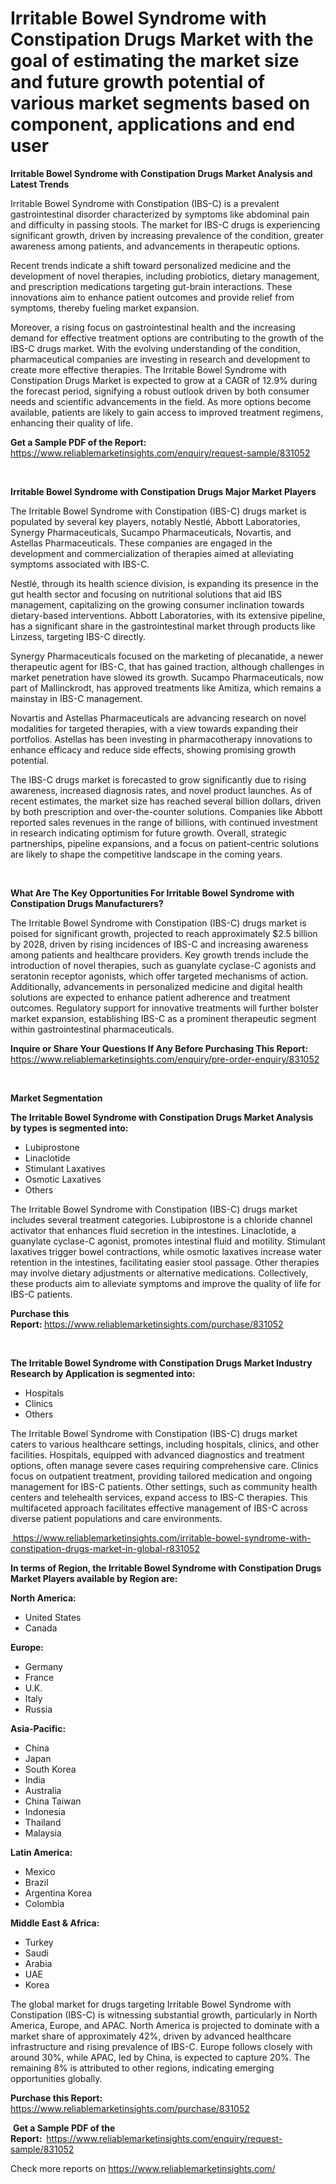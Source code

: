 <p><h1>Irritable Bowel Syndrome with Constipation Drugs Market with the goal of estimating the market size and future growth potential of various market segments based on component, applications and end user</h1></p><p><strong>Irritable Bowel Syndrome with Constipation Drugs Market Analysis and Latest Trends</strong></p>
<p><p>Irritable Bowel Syndrome with Constipation (IBS-C) is a prevalent gastrointestinal disorder characterized by symptoms like abdominal pain and difficulty in passing stools. The market for IBS-C drugs is experiencing significant growth, driven by increasing prevalence of the condition, greater awareness among patients, and advancements in therapeutic options. </p><p>Recent trends indicate a shift toward personalized medicine and the development of novel therapies, including probiotics, dietary management, and prescription medications targeting gut-brain interactions. These innovations aim to enhance patient outcomes and provide relief from symptoms, thereby fueling market expansion. </p><p>Moreover, a rising focus on gastrointestinal health and the increasing demand for effective treatment options are contributing to the growth of the IBS-C drugs market. With the evolving understanding of the condition, pharmaceutical companies are investing in research and development to create more effective therapies. The Irritable Bowel Syndrome with Constipation Drugs Market is expected to grow at a CAGR of 12.9% during the forecast period, signifying a robust outlook driven by both consumer needs and scientific advancements in the field. As more options become available, patients are likely to gain access to improved treatment regimens, enhancing their quality of life.</p></p>
<p><strong>Get a Sample PDF of the Report:&nbsp;</strong> <a href="https://www.reliablemarketinsights.com/enquiry/request-sample/831052?utm_campaign=3312&utm_medium=2&utm_source=Github&utm_content=ia&utm_term=25032025&utm_id=irritable-bowel-syndrome-with-constipation-drugs">https://www.reliablemarketinsights.com/enquiry/request-sample/831052</a></p>
<p>&nbsp;</p>
<p><strong>Irritable Bowel Syndrome with Constipation Drugs Major Market Players</strong></p>
<p><p>The Irritable Bowel Syndrome with Constipation (IBS-C) drugs market is populated by several key players, notably Nestlé, Abbott Laboratories, Synergy Pharmaceuticals, Sucampo Pharmaceuticals, Novartis, and Astellas Pharmaceuticals. These companies are engaged in the development and commercialization of therapies aimed at alleviating symptoms associated with IBS-C.</p><p>Nestlé, through its health science division, is expanding its presence in the gut health sector and focusing on nutritional solutions that aid IBS management, capitalizing on the growing consumer inclination towards dietary-based interventions. Abbott Laboratories, with its extensive pipeline, has a significant share in the gastrointestinal market through products like Linzess, targeting IBS-C directly.</p><p>Synergy Pharmaceuticals focused on the marketing of plecanatide, a newer therapeutic agent for IBS-C, that has gained traction, although challenges in market penetration have slowed its growth. Sucampo Pharmaceuticals, now part of Mallinckrodt, has approved treatments like Amitiza, which remains a mainstay in IBS-C management.</p><p>Novartis and Astellas Pharmaceuticals are advancing research on novel modalities for targeted therapies, with a view towards expanding their portfolios. Astellas has been investing in pharmacotherapy innovations to enhance efficacy and reduce side effects, showing promising growth potential.</p><p>The IBS-C drugs market is forecasted to grow significantly due to rising awareness, increased diagnosis rates, and novel product launches. As of recent estimates, the market size has reached several billion dollars, driven by both prescription and over-the-counter solutions. Companies like Abbott reported sales revenues in the range of billions, with continued investment in research indicating optimism for future growth. Overall, strategic partnerships, pipeline expansions, and a focus on patient-centric solutions are likely to shape the competitive landscape in the coming years.</p></p>
<p>&nbsp;</p>
<p><strong>What Are The Key Opportunities For Irritable Bowel Syndrome with Constipation Drugs Manufacturers?</strong></p>
<p><p>The Irritable Bowel Syndrome with Constipation (IBS-C) drugs market is poised for significant growth, projected to reach approximately $2.5 billion by 2028, driven by rising incidences of IBS-C and increasing awareness among patients and healthcare providers. Key growth trends include the introduction of novel therapies, such as guanylate cyclase-C agonists and seratonin receptor agonists, which offer targeted mechanisms of action. Additionally, advancements in personalized medicine and digital health solutions are expected to enhance patient adherence and treatment outcomes. Regulatory support for innovative treatments will further bolster market expansion, establishing IBS-C as a prominent therapeutic segment within gastrointestinal pharmaceuticals.</p></p>
<p><strong>Inquire or Share Your Questions If Any Before Purchasing This Report:</strong> <a href="https://www.reliablemarketinsights.com/enquiry/pre-order-enquiry/831052?utm_campaign=3312&utm_medium=2&utm_source=Github&utm_content=ia&utm_term=25032025&utm_id=irritable-bowel-syndrome-with-constipation-drugs">https://www.reliablemarketinsights.com/enquiry/pre-order-enquiry/831052</a></p>
<p>&nbsp;</p>
<p><strong>Market Segmentation</strong></p>
<p><strong>The Irritable Bowel Syndrome with Constipation Drugs Market Analysis by types is segmented into:</strong></p>
<p><ul><li>Lubiprostone</li><li>Linaclotide</li><li>Stimulant Laxatives</li><li>Osmotic Laxatives</li><li>Others</li></ul></p>
<p><p>The Irritable Bowel Syndrome with Constipation (IBS-C) drugs market includes several treatment categories. Lubiprostone is a chloride channel activator that enhances fluid secretion in the intestines. Linaclotide, a guanylate cyclase-C agonist, promotes intestinal fluid and motility. Stimulant laxatives trigger bowel contractions, while osmotic laxatives increase water retention in the intestines, facilitating easier stool passage. Other therapies may involve dietary adjustments or alternative medications. Collectively, these products aim to alleviate symptoms and improve the quality of life for IBS-C patients.</p></p>
<p><strong>Purchase this Report:&nbsp;</strong><a href="https://www.reliablemarketinsights.com/purchase/831052?utm_campaign=3312&utm_medium=2&utm_source=Github&utm_content=ia&utm_term=25032025&utm_id=irritable-bowel-syndrome-with-constipation-drugs">https://www.reliablemarketinsights.com/purchase/831052</a></p>
<p>&nbsp;</p>
<p><strong>The Irritable Bowel Syndrome with Constipation Drugs Market Industry Research by Application is segmented into:</strong></p>
<p><ul><li>Hospitals</li><li>Clinics</li><li>Others</li></ul></p>
<p><p>The Irritable Bowel Syndrome with Constipation (IBS-C) drugs market caters to various healthcare settings, including hospitals, clinics, and other facilities. Hospitals, equipped with advanced diagnostics and treatment options, often manage severe cases requiring comprehensive care. Clinics focus on outpatient treatment, providing tailored medication and ongoing management for IBS-C patients. Other settings, such as community health centers and telehealth services, expand access to IBS-C therapies. This multifaceted approach facilitates effective management of IBS-C across diverse patient populations and care environments.</p></p>
<p><a href="https://www.reliablemarketinsights.com/irritable-bowel-syndrome-with-constipation-drugs-market-in-global-r831052?utm_campaign=3312&utm_medium=2&utm_source=Github&utm_content=ia&utm_term=25032025&utm_id=irritable-bowel-syndrome-with-constipation-drugs">&nbsp;https://www.reliablemarketinsights.com/irritable-bowel-syndrome-with-constipation-drugs-market-in-global-r831052</a></p>
<p><strong>In terms of Region, the Irritable Bowel Syndrome with Constipation Drugs Market Players available by Region are:</strong></p>
<p>
    <p> <strong> North America: </strong>
        <ul>
            <li>United States</li>
            <li>Canada</li>
        </ul>
        </p> 
    <p> <strong> Europe: </strong>
        <ul>
            <li>Germany</li>
            <li>France</li>
            <li>U.K.</li>
            <li>Italy</li>
            <li>Russia</li>
        </ul>
        </p> 
    <p> <strong> Asia-Pacific: </strong>
        <ul>
            <li>China</li>
            <li>Japan</li>
            <li>South Korea</li>
            <li>India</li>
            <li>Australia</li>
            <li>China Taiwan</li>
            <li>Indonesia</li>
            <li>Thailand</li>
            <li>Malaysia</li>
        </ul>
        </p> 
    <p> <strong> Latin America: </strong>
        <ul>
            <li>Mexico</li>
            <li>Brazil</li>
            <li>Argentina Korea</li>
            <li>Colombia</li>
        </ul>
        </p> 
    <p> <strong> Middle East & Africa: </strong>
        <ul>
            <li>Turkey</li>
            <li>Saudi</li>
            <li>Arabia</li>
            <li>UAE</li>
            <li>Korea</li>
        </ul>
    </p>
    </p>
<p><p>The global market for drugs targeting Irritable Bowel Syndrome with Constipation (IBS-C) is witnessing substantial growth, particularly in North America, Europe, and APAC. North America is projected to dominate with a market share of approximately 42%, driven by advanced healthcare infrastructure and rising prevalence of IBS-C. Europe follows closely with around 30%, while APAC, led by China, is expected to capture 20%. The remaining 8% is attributed to other regions, indicating emerging opportunities globally.</p></p>
<p><strong>Purchase this Report: </strong><a href="https://www.reliablemarketinsights.com/purchase/831052?utm_campaign=3312&utm_medium=2&utm_source=Github&utm_content=ia&utm_term=25032025&utm_id=irritable-bowel-syndrome-with-constipation-drugs">https://www.reliablemarketinsights.com/purchase/831052</a></p>
<p>&nbsp;<strong>Get a Sample PDF of the Report:&nbsp;&nbsp;</strong><a href="https://www.reliablemarketinsights.com/enquiry/request-sample/831052?utm_campaign=3312&utm_medium=2&utm_source=Github&utm_content=ia&utm_term=25032025&utm_id=irritable-bowel-syndrome-with-constipation-drugs">https://www.reliablemarketinsights.com/enquiry/request-sample/831052</a></p>
<p><strong></strong></p>
<p>Check more reports on <a href="https://www.reliablemarketinsights.com/?utm_campaign=3312&utm_medium=2&utm_source=Github&utm_content=ia&utm_term=25032025&utm_id=irritable-bowel-syndrome-with-constipation-drugs">https://www.reliablemarketinsights.com/</a></p>